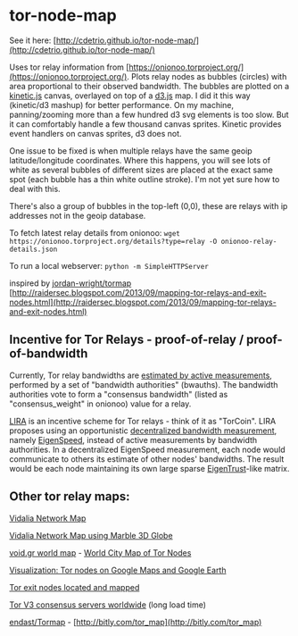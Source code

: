 tor-node-map
======

See it here: [http://cdetrio.github.io/tor-node-map/](http://cdetrio.github.io/tor-node-map/)


Uses tor relay information from [https://onionoo.torproject.org/](https://onionoo.torproject.org/). Plots relay nodes as bubbles (circles) with area proportional to their observed bandwidth. The bubbles are plotted on a [kinetic.js](http://kineticjs.com/) canvas, overlayed on top of a [d3.js](http://d3js.org/) map. I did it this way (kinetic/d3 mashup) for better performance. On my machine, panning/zooming more than a few hundred d3 svg elements is too slow. But it can comfortably handle a few thousand canvas sprites. Kinetic provides event handlers on canvas sprites, d3 does not.

One issue to be fixed is when multiple relays have the same geoip latitude/longitude coordinates. Where this happens, you will see lots of white as several bubbles of different sizes are placed at the exact same spot (each bubble has a thin white outline stroke). I'm not yet sure how to deal with this.

There's also a group of bubbles in the top-left (0,0), these are relays with ip addresses not in the geoip database.

To fetch latest relay details from onionoo: `wget https://onionoo.torproject.org/details?type=relay -O onionoo-relay-details.json`

To run a local webserver: `python -m SimpleHTTPServer`


inspired by 
[jordan-wright/tormap](https://github.com/jordan-wright/tormap)
[http://raidersec.blogspot.com/2013/09/mapping-tor-relays-and-exit-nodes.html](http://raidersec.blogspot.com/2013/09/mapping-tor-relays-and-exit-nodes.html)


Incentive for Tor Relays - proof-of-relay / proof-of-bandwidth
------
Currently, Tor relay bandwidths are [estimated by active measurements](https://blog.torproject.org/blog/lifecycle-of-a-new-relay), performed by a set of "bandwidth authorities" (bwauths). The bandwidth authorities vote to form a "consensus bandwidth" (listed as "consensus_weight" in onionoo) value for a relay.

[LIRA](http://freehaven.net/anonbib/cache/ndss13-lira.pdf) is an incentive scheme for Tor relays - think of it as "TorCoin". LIRA proposes using an opportunistic [decentralized bandwidth measurement](https://trac.torproject.org/projects/tor/ticket/5464), namely [EigenSpeed](https://www.usenix.org/legacy/event/iptps09/tech/full_papers/snader/snader.pdf), instead of active measurements by bandwidth authorities. In a decentralized EigenSpeed measurement, each node would communicate to others its estimate of other nodes' bandwidths. The result would be each node maintaining its own large sparse [EigenTrust](https://en.wikipedia.org/wiki/EigenTrust)-like matrix.


Other tor relay maps:
------
[Vidalia Network Map](https://tails.boum.org/doc/anonymous_internet/vidalia/index.en.html#index1h1)

[Vidalia Network Map using Marble 3D Globe](https://blog.torproject.org/blog/technology-preview-marble-and-vidalia020)

[void.gr world map](https://tormap.void.gr/) - [World City Map of Tor Nodes](http://www.void.gr/kargig/blog/2012/11/27/world-city-map-of-tor-nodes/)

[Visualization: Tor nodes on Google Maps and Google Earth](http://moblog.wiredwings.com/archives/20101213/visualization-tor-nodes-on-google-maps-and-google-earth.html)

[Tor exit nodes located and mapped](http://hackertarget.com/tor-exit-node-visualization/)

[Tor V3 consensus servers worldwide](http://freehaven.net/~ioerror/) (long load time)

[endast/Tormap](https://github.com/endast/Tormap/) - [http://bitly.com/tor_map](http://bitly.com/tor_map)
